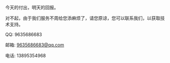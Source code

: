 今天的付出，明天的回报。 

对不起，由于我们服务不周给您添麻烦了，请您原谅，您可以联系我们，以获取技术支持。

QQ: 9635686683

邮箱: 9635686683@qq.com

电话: 13895354968
